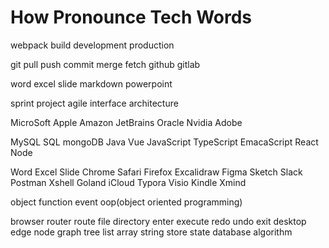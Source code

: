 # How Pronounce Tech Words

webpack build development production

git pull push commit merge fetch github gitlab

word excel slide markdown powerpoint

sprint project agile interface architecture

MicroSoft Apple Amazon JetBrains Oracle Nvidia Adobe

MySQL SQL mongoDB Java Vue JavaScript TypeScript EmacaScript React Node

Word Excel Slide Chrome Safari Firefox Excalidraw Figma Sketch Slack Postman Xshell Goland iCloud Typora Visio Kindle Xmind 

object function event oop(object oriented programming)

browser router route file directory enter execute redo undo exit desktop edge node graph tree list array string store state database algorithm